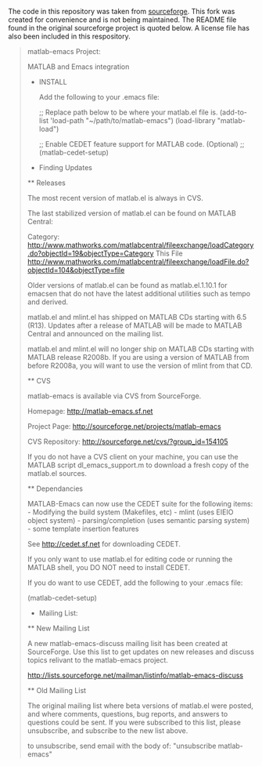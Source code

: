 The code in this repository was taken from
[sourceforge](http://sourceforge.net/projects/matlab-emacs/). This
fork was created for convenience and is not being maintained. The
README file found in the original sourceforge project is quoted below.
A license file has also been included in this respository.

> matlab-emacs Project:
>
> MATLAB and Emacs integration
>
> * INSTALL
>
>   Add the following to your .emacs file:
>
>   ;; Replace path below to be where your matlab.el file is.
>   (add-to-list 'load-path "~/path/to/matlab-emacs")
>   (load-library "matlab-load")
>
>   ;; Enable CEDET feature support for MATLAB code. (Optional)
>   ;; (matlab-cedet-setup)
>
>
> * Finding Updates
>
> ** Releases
>
>    The most recent version of matlab.el is always in CVS.
>
>    The last stabilized version of matlab.el can be found on MATLAB Central:
>
>    Category:
>    http://www.mathworks.com/matlabcentral/fileexchange/loadCategory.do?objectId=19&objectType=Category
>    This File
>    http://www.mathworks.com/matlabcentral/fileexchange/loadFile.do?objectId=104&objectType=file
>
>    Older versions of matlab.el can be found as matlab.el.1.10.1
>    for emacsen that do not have the latest additional utilities such
>    as tempo and derived.
>
>    matlab.el and mlint.el has shipped on MATLAB CDs starting with 6.5
>    (R13).  Updates after a release of MATLAB will be made to MATLAB
>    Central and announced on the mailing list.
>
>    matlab.el and mlint.el will no longer ship on MATLAB CDs starting
>    with MATLAB release R2008b.  If you are using a version of MATLAB
>    from before R2008a, you will want to use the version of mlint from
>    that CD.
>
> ** CVS
>
>    matlab-emacs is available via CVS from SourceForge.
>
>    Homepage:
>    http://matlab-emacs.sf.net
>
>    Project Page:
>    http://sourceforge.net/projects/matlab-emacs
>
>    CVS Repository:
>    http://sourceforge.net/cvs/?group_id=154105
>
>    If you do not have a CVS client on your machine, you can use the
>    MATLAB script dl_emacs_support.m to download a fresh copy of the
>    matlab.el sources.
>
> ** Dependancies
>
>    MATLAB-Emacs can now use the CEDET suite for the following items:
>       - Modifying the build system (Makefiles, etc)
>       - mlint (uses EIEIO object system)
>       - parsing/completion (uses semantic parsing system)
>         - some template insertion features
>
>    See http://cedet.sf.net for downloading CEDET.
>
>    If you only want to use matlab.el for editing code or running the
>    MATLAB shell, you DO NOT need to install CEDET.
>
>    If you do want to use CEDET, add the following to your .emacs file:
>
>    (matlab-cedet-setup)
>
> * Mailing List:
>
> ** New Mailing List
>
>    A new matlab-emacs-discuss mailing lisit has been created at
>    SourceForge.  Use this list to get updates on new releases and
>    discuss topics relivant to the matlab-emacs project.
>
>    http://lists.sourceforge.net/mailman/listinfo/matlab-emacs-discuss
>
> ** Old Mailing List
>
>    The original mailing list where beta versions of matlab.el were
>    posted, and where comments, questions, bug reports, and answers to
>    questions could be sent.  If you were subscribed to this list,
>    please unsubscribe, and subscribe to the new list above.
>
>    to unsubscribe, send email with the body of: "unsubscribe matlab-emacs"
